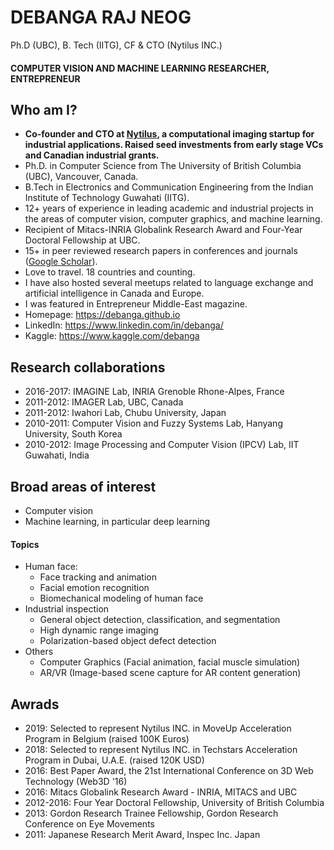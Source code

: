 # DEBANGA RAJ NEOG
Ph.D (UBC), B. Tech (IITG), CF & CTO (Nytilus INC.)
#### COMPUTER VISION AND MACHINE LEARNING RESEARCHER, ENTREPRENEUR

## Who am I? 

- **Co-founder and CTO at [Nytilus](https://www.nytilus.com/), a computational imaging startup for industrial applications. Raised seed investments from early stage VCs and Canadian industrial grants.**
- Ph.D. in Computer Science from The University of British Columbia (UBC), Vancouver, Canada.
- B.Tech in Electronics and Communication Engineering from the Indian Institute of Technology Guwahati (IITG).
- 12+ years of experience in leading academic and industrial projects in the areas of computer vision, computer graphics, and machine learning.
- Recipient of Mitacs-INRIA Globalink Research Award and Four-Year Doctoral Fellowship at UBC.
- 15+ in peer reviewed research papers in conferences and journals ([Google Scholar](https://scholar.google.com/citations?user=a7LQA8cAAAAJ&hl=en&oi=ao)).
- Love to travel. 18 countries and counting.
- I have also hosted several meetups related to language exchange and artificial intelligence in Canada and Europe.
- I was featured in Entrepreneur Middle-East magazine.
- Homepage: https://debanga.github.io 
- LinkedIn: https://www.linkedin.com/in/debanga/
- Kaggle: https://www.kaggle.com/debanga

## Research collaborations 
- 2016-2017: IMAGINE Lab, INRIA Grenoble Rhone-Alpes, France
- 2011-2012: IMAGER Lab, UBC, Canada
- 2011-2012: Iwahori Lab, Chubu University, Japan
- 2010-2011: Computer Vision and Fuzzy Systems Lab, Hanyang University, South Korea
- 2010-2012: Image Processing and Computer Vision (IPCV) Lab, IIT Guwahati, India

## Broad areas of interest
- Computer vision
- Machine learning, in particular deep learning

#### Topics
- Human face:
  - Face tracking and animation
  - Facial emotion recognition
  - Biomechanical modeling of human face
- Industrial inspection
  - General object detection, classification, and segmentation
  - High dynamic range imaging
  - Polarization-based object defect detection
- Others
  - Computer Graphics (Facial animation, facial muscle simulation)
  - AR/VR (Image-based scene capture for AR content generation)

## Awrads 
- 2019: Selected to represent Nytilus INC. in MoveUp Acceleration Program in Belgium (raised 100K Euros)
- 2018: Selected to represent Nytilus INC. in Techstars Acceleration Program in Dubai, U.A.E. (raised 120K USD)
- 2016: Best Paper Award, the 21st International Conference on 3D Web Technology (Web3D '16)
- 2016: Mitacs Globalink Research Award - INRIA, MITACS and UBC
- 2012-2016: Four Year Doctoral Fellowship, University of British Columbia
- 2013: Gordon Research Trainee Fellowship, Gordon Research Conference on Eye Movements
- 2011: Japanese Research Merit Award, Inspec Inc. Japan


